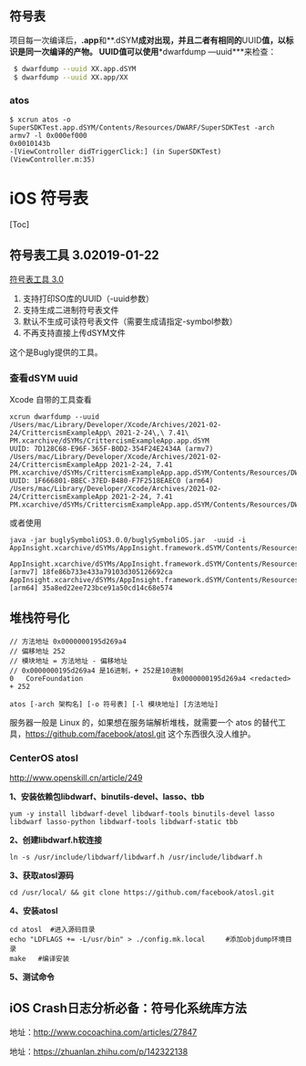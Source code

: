 ## 符号表



项目每一次编译后，**.app**和**.dSYM**成对出现，并且二者有相同的**UUID**值，以标识是同一次编译的产物。
**UUID**值可以使用***dwarfdump —uuid\***来检查：

```sh
 $ dwarfdump --uuid XX.app.dSYM
 $ dwarfdump --uuid XX.app/XX
```

### atos

```
$ xcrun atos -o SuperSDKTest.app.dSYM/Contents/Resources/DWARF/SuperSDKTest -arch armv7 -l 0x000ef000
0x0010143b
-[ViewController didTriggerClick:] (in SuperSDKTest) (ViewController.m:35)
```



# iOS 符号表

[Toc]

## 符号表工具 3.02019-01-22

[符号表工具 3.0](https://bugly.qq.com/v2/sdk?id=15343657-638a-4569-a220-8689b090be65)

1. 支持打印SO库的UUID（-uuid参数）
2. 支持生成二进制符号表文件
3. 默认不生成可读符号表文件（需要生成请指定-symbol参数）
4. 不再支持直接上传dSYM文件

这个是Bugly提供的工具。

### 查看dSYM uuid

Xcode 自带的工具查看

```
xcrun dwarfdump --uuid /Users/mac/Library/Developer/Xcode/Archives/2021-02-24/CrittercismExampleApp\ 2021-2-24\,\ 7.41\ PM.xcarchive/dSYMs/CrittercismExampleApp.app.dSYM                                                                                                                                          
UUID: 7D128C68-E96F-365F-B0D2-354F24E2434A (armv7) /Users/mac/Library/Developer/Xcode/Archives/2021-02-24/CrittercismExampleApp 2021-2-24, 7.41 PM.xcarchive/dSYMs/CrittercismExampleApp.app.dSYM/Contents/Resources/DWARF/CrittercismExampleApp
UUID: 1F666801-BBEC-37ED-B480-F7F2518EAEC0 (arm64) /Users/mac/Library/Developer/Xcode/Archives/2021-02-24/CrittercismExampleApp 2021-2-24, 7.41 PM.xcarchive/dSYMs/CrittercismExampleApp.app.dSYM/Contents/Resources/DWARF/CrittercismExampleApp
```

或者使用 

```
java -jar buglySymboliOS3.0.0/buglySymboliOS.jar  -uuid -i AppInsight.xcarchive/dSYMs/AppInsight.framework.dSYM/Contents/Resources/DWARF/AppInsight

AppInsight.xcarchive/dSYMs/AppInsight.framework.dSYM/Contents/Resources/DWARF/AppInsight [armv7] 18fe86b733e433a79103d305126692ca
AppInsight.xcarchive/dSYMs/AppInsight.framework.dSYM/Contents/Resources/DWARF/AppInsight [arm64] 35a8ed22ee723bce91a50cd14c68e574
```



## 堆栈符号化



```
// 方法地址 0x0000000195d269a4
// 偏移地址 252
// 模块地址 = 方法地址 - 偏移地址
// 0x0000000195d269a4 是16进制，+ 252是10进制
0   CoreFoundation                      0x0000000195d269a4 <redacted> + 252

atos [-arch 架构名] [-o 符号表] [-l 模块地址] [方法地址]
```



服务器一般是 Linux 的，如果想在服务端解析堆栈，就需要一个 atos 的替代工具，https://github.com/facebook/atosl.git 这个东西很久没人维护。

### CenterOS atosl

http://www.openskill.cn/article/249

**1、安装依赖包libdwarf、binutils-devel、lasso、tbb**

```
yum -y install libdwarf-devel libdwarf-tools binutils-devel lasso libdwarf lasso-python libdwarf-tools libdwarf-static tbb
```

**2、创建libdwarf.h软连接**

```
ln -s /usr/include/libdwarf/libdwarf.h /usr/include/libdwarf.h
```

**3、获取atosl源码**

```
cd /usr/local/ && git clone https://github.com/facebook/atosl.git
```

**4、安装atosl**

```
cd atosl  #进入源码目录
echo "LDFLAGS += -L/usr/bin" > ./config.mk.local     #添加objdump环境目录
make   #编译安装
```

**5、测试命令**



## iOS Crash日志分析必备：符号化系统库方法

地址：http://www.cocoachina.com/articles/27847

地址：https://zhuanlan.zhihu.com/p/142322138